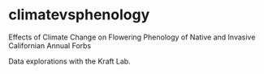 # climatevsphenology

Effects of Climate Change on Flowering Phenology of Native and Invasive Californian Annual Forbs

Data explorations with the Kraft Lab.
